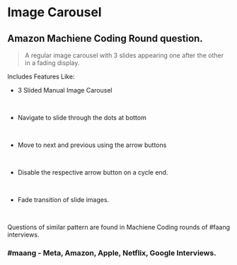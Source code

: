 # Image Carousel

## Amazon Machiene Coding Round question.

> A regular image carousel with 3 slides appearing one after the other in a fading display.

Includes Features Like:
<br />

- 3 Slided Manual Image Carousel
<br />

- Navigate to slide through the dots at bottom
<br />

- Move to next and previous using the arrow buttons
<br />

- Disable the respective arrow button on a cycle end.
<br />

- Fade transition of slide images.
<br />

Questions of similar pattern are found in Machiene Coding rounds of #faang interviews.
<br />

### #maang - Meta, Amazon, Apple, Netflix, Google Interviews.